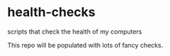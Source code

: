 # health-checks
scripts that check the health of my computers

This repo will be populated with lots of fancy checks. 
